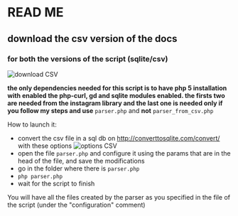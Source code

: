 # READ ME

## download the csv version of the docs
### for both the versions of the script (sqlite/csv)

![download CSV](http://i.imgur.com/9STt0pe.png "How to download CSV")


**the only dependencies needed for this script is to have  php 5 installation with enabled the php-curl, gd and sqlite modules enabled. the firsts two are needed from the instagram library and the last one is needed only if you follow my steps and use** `parser.php` and **not** `parser_from_csv.php`

How to launch it:

 + convert the csv file in a sql db on http://converttosqlite.com/convert/ with these options ![options CSV](http://i.imgur.com/eNWtaiR.png "Options for SQLite Convertitor")
 + open the file `parser.php` and configure it using the params that are in the head of the file, and save the modifications
 + go in the folder where there is `parser.php`
 + `php parser.php`
 + wait for the script to finish
 
You will have all the files created by the parser as you specified in the file of the script (under the "configuration" comment)
